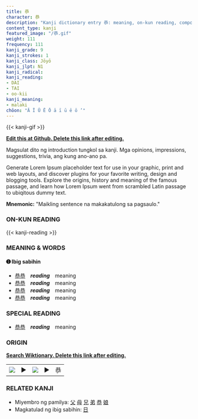 ```yaml
---
title: 恭
character: 恭
description: "Kanji dictionary entry 恭: meaning, on-kun reading, compounds, origin, related kanji"
content_type: kanji
featured_image: "/恭.gif"
weight: 111
frequency: 111
kanji_grade: 9
kanji_strokes: 1
kanji_class: Jōyō
kanji_jlpt: N1
kanji_radical: 
kanji_reading: 
- DAI
- TAI
- oo-kii
kanji_meaning:
- malaki
chōon: "Ā Ī Ū Ē Ō ā ī ū ē ō ’"
---
```

[//]: # (Don't edit the line below. Kanji animated GIF code is automatically generated.)
{{< kanji-gif >}}

[//]: # (Edit below this line.)

**[Edit this at Github. Delete this link after editing.](https://github.com/tim0g/tim/tree/main/content/kanji/恭/index.md)**

Magsulat dito ng introduction tungkol sa kanji. Mga opinions, impressions, suggestions, trivia, ang kung ano-ano pa.

Generate Lorem Ipsum placeholder text for use in your graphic, print and web layouts, and discover plugins for your favorite writing, design and blogging tools. Explore the origins, history and meaning of the famous passage, and learn how Lorem Ipsum went from scrambled Latin passage to ubiqitous dummy text.
 
**Mnemonic:** "Maikling sentence na makakatulong sa pagsaulo."

### ON-KUN READING

[//]: # (Don't edit the line below. ON-KUN READING code is automatically generated.)
{{< kanji-reading >}}

### MEANING & WORDS

#### ➊ **Ibig sabihin**
  - [恭](../恭)[恭](../恭)　***reading***　meaning
  - [恭](../恭)[恭](../恭)　***reading***　meaning
  - [恭](../恭)[恭](../恭)　***reading***　meaning
  - [恭](../恭)[恭](../恭)　***reading***　meaning

### SPECIAL READING
  - [恭](../恭)[恭](../恭)　***reading***　meaning

### ORIGIN

**[Search Wiktionary. Delete this link after editing.](https://wiktionary.org/wiki/恭)**
<table class="kanji-table"><tr><td>
<img src="60px-恭-bronze.svg.png">
</td><td>▶</td><td>
<img src="60px-恭-oracle.svg.png">
</td><td>▶</td>
<td class="kanji-origin">恭</td>
</tr></table>

### RELATED KANJI
- Miyembro ng pamilya: [父](../父) [母](../母) [兄](../兄) [弟](../弟) [恭](../恭) [娘](../娘)
- Magkatulad ng ibig sabihin: [日](../日)

